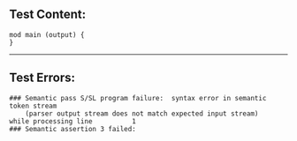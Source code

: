 
Test Content: 
-------------------------
```
mod main (output) {  
} 
```
------------------------

Test Errors:
-------------------------
```
### Semantic pass S/SL program failure:  syntax error in semantic token stream
    (parser output stream does not match expected input stream)
while processing line          1
### Semantic assertion 3 failed: 
```
